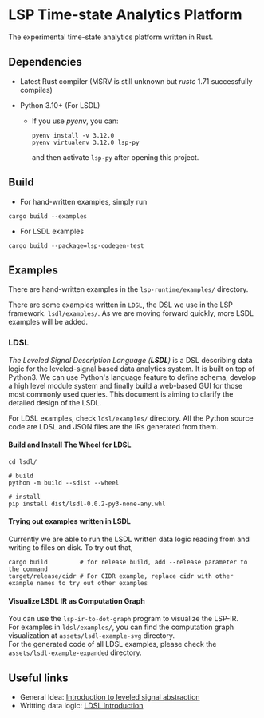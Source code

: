 # LSP Time-state Analytics Platform

The experimental time-state analytics platform written in Rust.

## Dependencies

- Latest Rust compiler (MSRV is still unknown but _rustc_ 1.71 successfully compiles)

- Python 3.10+ (For LSDL)
  - If you use _pyenv_, you can:

    ```shell
    pyenv install -v 3.12.0
    pyenv virtualenv 3.12.0 lsp-py
    ```

    and then activate `lsp-py` after opening this project.

## Build

- For hand-written examples, simply run

```shell
cargo build --examples
```

- For LSDL examples

```shell
cargo build --package=lsp-codegen-test
```

## Examples

There are hand-written examples in the `lsp-runtime/examples/` directory.

There are some examples written in `LDSL`, the DSL we use in the LSP framework. `lsdl/examples/`. As we are moving forward quickly, more LSDL examples will be added.

### LDSL

_The Leveled Signal Description Language (__LSDL__)_ is a DSL describing data logic for the leveled-signal based data analytics system.
It is built on top of Python3. We can use Python's language feature to define schema, develop a high level module system and finally build a web-based GUI for those most commonly used queries. This document is aiming to clarify the detailed design of the LSDL.

For LDSL examples, check `ldsl/examples/` directory. All the Python source code are LDSL and JSON files are the IRs generated from them.

#### Build and Install The Wheel for LDSL

```shell
cd lsdl/

# build
python -m build --sdist --wheel

# install
pip install dist/lsdl-0.0.2-py3-none-any.whl
```

#### Trying out examples written in LSDL

Currently we are able to run the LSDL written data logic reading from and writing to files on disk.
To try out that,

```shell
cargo build         # for release build, add --release parameter to the command
target/release/cidr # For CIDR example, replace cidr with other example names to try out other examples
```

#### Visualize LSDL IR as Computation Graph

You can use the `lsp-ir-to-dot-graph` program to visualize the LSP-IR. \
For examples in `ldsl/examples/`, you can find the computation graph visualization at `assets/lsdl-example-svg` directory. \
For the generated code of all LDSL examples, please check the `assets/lsdl-example-expanded` directory.

## Useful links

- General Idea: [Introduction to leveled signal abstraction](https://conviva.atlassian.net/wiki/spaces/~712020f765b3b30d0e446096dbfeb73b527a21/pages/1879934386/LSP+High+Level+Design)
- Writting data logic: [LDSL Introduction](https://conviva.atlassian.net/wiki/spaces/~712020f765b3b30d0e446096dbfeb73b527a21/pages/1903166610/The+LSDL+Specification)
